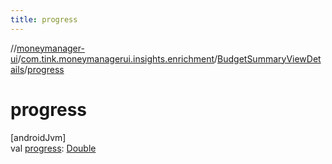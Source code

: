 ```yaml
---
title: progress
---
```

//[moneymanager-ui](../../../index.html)/[com.tink.moneymanagerui.insights.enrichment](../index.html)/[BudgetSummaryViewDetails](index.html)/[progress](progress.html)



# progress



[androidJvm]\
val [progress](progress.html): [Double](https://kotlinlang.org/api/latest/jvm/stdlib/kotlin/-double/index.html)




